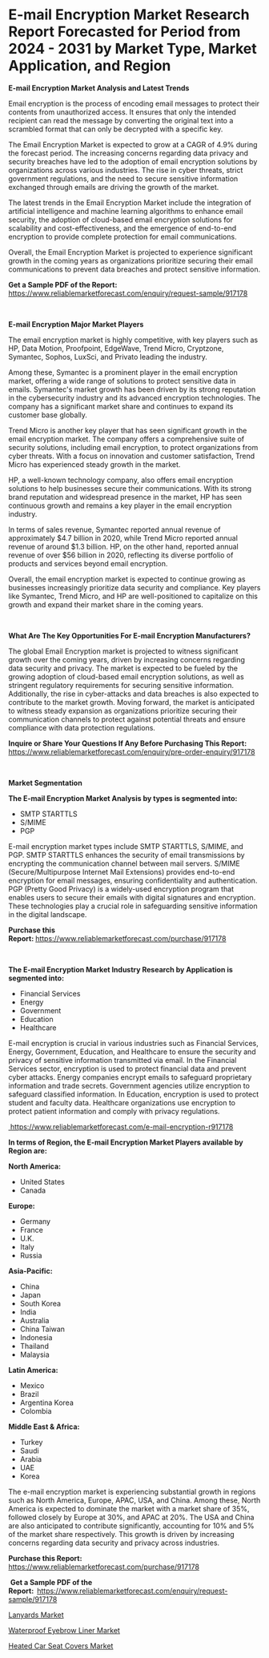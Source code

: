 <p><h1>E-mail Encryption Market Research Report Forecasted for Period from 2024 -  2031 by Market Type, Market Application, and Region</h1></p><p><strong>E-mail Encryption Market Analysis and Latest Trends</strong></p>
<p><p>Email encryption is the process of encoding email messages to protect their contents from unauthorized access. It ensures that only the intended recipient can read the message by converting the original text into a scrambled format that can only be decrypted with a specific key.</p><p>The Email Encryption Market is expected to grow at a CAGR of 4.9% during the forecast period. The increasing concerns regarding data privacy and security breaches have led to the adoption of email encryption solutions by organizations across various industries. The rise in cyber threats, strict government regulations, and the need to secure sensitive information exchanged through emails are driving the growth of the market.</p><p>The latest trends in the Email Encryption Market include the integration of artificial intelligence and machine learning algorithms to enhance email security, the adoption of cloud-based email encryption solutions for scalability and cost-effectiveness, and the emergence of end-to-end encryption to provide complete protection for email communications.</p><p>Overall, the Email Encryption Market is projected to experience significant growth in the coming years as organizations prioritize securing their email communications to prevent data breaches and protect sensitive information.</p></p>
<p><strong>Get a Sample PDF of the Report:&nbsp;</strong> <a href="https://www.reliablemarketforecast.com/enquiry/request-sample/917178">https://www.reliablemarketforecast.com/enquiry/request-sample/917178</a></p>
<p>&nbsp;</p>
<p><strong>E-mail Encryption Major Market Players</strong></p>
<p><p>The email encryption market is highly competitive, with key players such as HP, Data Motion, Proofpoint, EdgeWave, Trend Micro, Cryptzone, Symantec, Sophos, LuxSci, and Privato leading the industry. </p><p>Among these, Symantec is a prominent player in the email encryption market, offering a wide range of solutions to protect sensitive data in emails. Symantec's market growth has been driven by its strong reputation in the cybersecurity industry and its advanced encryption technologies. The company has a significant market share and continues to expand its customer base globally.</p><p>Trend Micro is another key player that has seen significant growth in the email encryption market. The company offers a comprehensive suite of security solutions, including email encryption, to protect organizations from cyber threats. With a focus on innovation and customer satisfaction, Trend Micro has experienced steady growth in the market.</p><p>HP, a well-known technology company, also offers email encryption solutions to help businesses secure their communications. With its strong brand reputation and widespread presence in the market, HP has seen continuous growth and remains a key player in the email encryption industry.</p><p>In terms of sales revenue, Symantec reported annual revenue of approximately $4.7 billion in 2020, while Trend Micro reported annual revenue of around $1.3 billion. HP, on the other hand, reported annual revenue of over $56 billion in 2020, reflecting its diverse portfolio of products and services beyond email encryption.</p><p>Overall, the email encryption market is expected to continue growing as businesses increasingly prioritize data security and compliance. Key players like Symantec, Trend Micro, and HP are well-positioned to capitalize on this growth and expand their market share in the coming years.</p></p>
<p>&nbsp;</p>
<p><strong>What Are The Key Opportunities For E-mail Encryption Manufacturers?</strong></p>
<p><p>The global Email Encryption market is projected to witness significant growth over the coming years, driven by increasing concerns regarding data security and privacy. The market is expected to be fueled by the growing adoption of cloud-based email encryption solutions, as well as stringent regulatory requirements for securing sensitive information. Additionally, the rise in cyber-attacks and data breaches is also expected to contribute to the market growth. Moving forward, the market is anticipated to witness steady expansion as organizations prioritize securing their communication channels to protect against potential threats and ensure compliance with data protection regulations.</p></p>
<p><strong>Inquire or Share Your Questions If Any Before Purchasing This Report:</strong> <a href="https://www.reliablemarketforecast.com/enquiry/pre-order-enquiry/917178">https://www.reliablemarketforecast.com/enquiry/pre-order-enquiry/917178</a></p>
<p>&nbsp;</p>
<p><strong>Market Segmentation</strong></p>
<p><strong>The E-mail Encryption Market Analysis by types is segmented into:</strong></p>
<p><ul><li>SMTP STARTTLS</li><li>S/MIME</li><li>PGP</li></ul></p>
<p><p>E-mail encryption market types include SMTP STARTTLS, S/MIME, and PGP. SMTP STARTTLS enhances the security of email transmissions by encrypting the communication channel between mail servers. S/MIME (Secure/Multipurpose Internet Mail Extensions) provides end-to-end encryption for email messages, ensuring confidentiality and authentication. PGP (Pretty Good Privacy) is a widely-used encryption program that enables users to secure their emails with digital signatures and encryption. These technologies play a crucial role in safeguarding sensitive information in the digital landscape.</p></p>
<p><strong>Purchase this Report:&nbsp;</strong><a href="https://www.reliablemarketforecast.com/purchase/917178">https://www.reliablemarketforecast.com/purchase/917178</a></p>
<p>&nbsp;</p>
<p><strong>The E-mail Encryption Market Industry Research by Application is segmented into:</strong></p>
<p><ul><li>Financial Services</li><li>Energy</li><li>Government</li><li>Education</li><li>Healthcare</li></ul></p>
<p><p>E-mail encryption is crucial in various industries such as Financial Services, Energy, Government, Education, and Healthcare to ensure the security and privacy of sensitive information transmitted via email. In the Financial Services sector, encryption is used to protect financial data and prevent cyber attacks. Energy companies encrypt emails to safeguard proprietary information and trade secrets. Government agencies utilize encryption to safeguard classified information. In Education, encryption is used to protect student and faculty data. Healthcare organizations use encryption to protect patient information and comply with privacy regulations.</p></p>
<p><a href="https://www.reliablemarketforecast.com/e-mail-encryption-r917178">&nbsp;https://www.reliablemarketforecast.com/e-mail-encryption-r917178</a></p>
<p><strong>In terms of Region, the E-mail Encryption Market Players available by Region are:</strong></p>
<p>
    <p> <strong> North America: </strong>
        <ul>
            <li>United States</li>
            <li>Canada</li>
        </ul>
        </p> 
    <p> <strong> Europe: </strong>
        <ul>
            <li>Germany</li>
            <li>France</li>
            <li>U.K.</li>
            <li>Italy</li>
            <li>Russia</li>
        </ul>
        </p> 
    <p> <strong> Asia-Pacific: </strong>
        <ul>
            <li>China</li>
            <li>Japan</li>
            <li>South Korea</li>
            <li>India</li>
            <li>Australia</li>
            <li>China Taiwan</li>
            <li>Indonesia</li>
            <li>Thailand</li>
            <li>Malaysia</li>
        </ul>
        </p> 
    <p> <strong> Latin America: </strong>
        <ul>
            <li>Mexico</li>
            <li>Brazil</li>
            <li>Argentina Korea</li>
            <li>Colombia</li>
        </ul>
        </p> 
    <p> <strong> Middle East & Africa: </strong>
        <ul>
            <li>Turkey</li>
            <li>Saudi</li>
            <li>Arabia</li>
            <li>UAE</li>
            <li>Korea</li>
        </ul>
    </p>
    </p>
<p><p>The e-mail encryption market is experiencing substantial growth in regions such as North America, Europe, APAC, USA, and China. Among these, North America is expected to dominate the market with a market share of 35%, followed closely by Europe at 30%, and APAC at 20%. The USA and China are also anticipated to contribute significantly, accounting for 10% and 5% of the market share respectively. This growth is driven by increasing concerns regarding data security and privacy across industries.</p></p>
<p><strong>Purchase this Report: </strong><a href="https://www.reliablemarketforecast.com/purchase/917178">https://www.reliablemarketforecast.com/purchase/917178</a></p>
<p>&nbsp;<strong>Get a Sample PDF of the Report:&nbsp;&nbsp;</strong><a href="https://www.reliablemarketforecast.com/enquiry/request-sample/917178">https://www.reliablemarketforecast.com/enquiry/request-sample/917178</a></p>
<p><strong></strong></p>
<p><p><a href="https://medium.com/@holtman5974/lanyards-industry-analysis-report-its-market-size-growing-with-a-cagr-of-12-6-87344c9153fa">Lanyards Market</a></p><p><a href="https://medium.com/@alyciaebert/waterproof-eyebrow-liner-market-size-growth-trends-statistics-forecasts-2024-2031-a605925059c9">Waterproof Eyebrow Liner Market</a></p><p><a href="https://medium.com/@bradleyills65767/heated-car-seat-covers-market-global-market-insights-and-sales-trends-2024-to-2031-e12674794e5e">Heated Car Seat Covers Market</a></p></p>